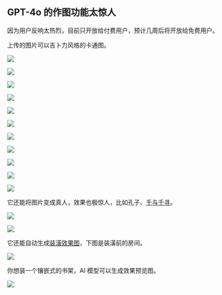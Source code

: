## GPT-4o 的作图功能太惊人

因为用户反响太热烈，目前只开放给付费用户，预计几周后将开放给免费用户。

上传的图片可以吉卜力风格的卡通图。

![](https://cdn.beekka.com/blogimg/asset/202503/bg2025032903.webp)

![](https://cdn.beekka.com/blogimg/asset/202503/bg2025032904.webp)

![](https://cdn.beekka.com/blogimg/asset/202503/bg2025032905.webp)

![](https://cdn.beekka.com/blogimg/asset/202503/bg2025032906.webp)

![](https://cdn.beekka.com/blogimg/asset/202503/bg2025032908.webp)

![](https://cdn.beekka.com/blogimg/asset/202503/bg2025032909.webp)

![](https://cdn.beekka.com/blogimg/asset/202503/bg2025032910.webp)

![](https://cdn.beekka.com/blogimg/asset/202503/bg2025032911.webp)

![](https://cdn.beekka.com/blogimg/asset/202503/bg2025032912.webp)

![](https://cdn.beekka.com/blogimg/asset/202503/bg2025032913.webp)

![](https://cdn.beekka.com/blogimg/asset/202503/bg2025032914.webp)

它还能将图片变成真人，效果也极惊人，比如孔子、[千与千寻](https://x.com/yetone/status/1904999754163191844)。

![](https://cdn.beekka.com/blogimg/asset/202503/bg2025032915.webp)

![](https://cdn.beekka.com/blogimg/asset/202503/bg2025032907.webp)

它还能自动生成[装潢效果图](https://x.com/sherwinwu/status/1904620108389212413)，下图是装潢前的房间。

![](https://cdn.beekka.com/blogimg/asset/202504/bg20250401.webp)

你想装一个镶嵌式的书架，AI 模型可以生成效果预览图。

![](https://cdn.beekka.com/blogimg/asset/202504/bg20250402.webp)